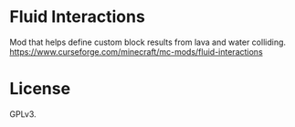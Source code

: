 # Fluid Interactions

Mod that helps define custom block results from lava and water colliding.
https://www.curseforge.com/minecraft/mc-mods/fluid-interactions

# License
GPLv3.
